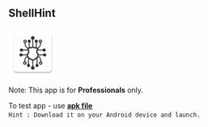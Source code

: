 ## ShellHint
 ![alt text](app/src/main/res/mipmap-xhdpi/icon1.png)

Note:
This app is for **Professionals** only.  

To test app - use **[apk file](https://github.com/SarifIndustries/ShellHint/releases/download/v0.2/shellhint02.apk)**  
`Hint : Download it on your Android device and launch.`  
